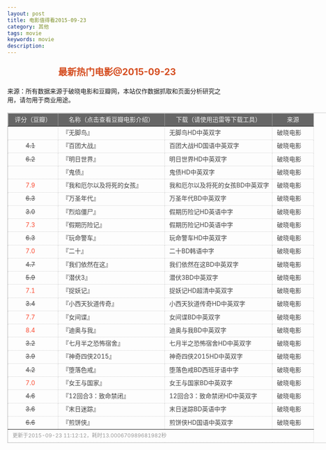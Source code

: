 ```yaml
---
layout: post
title: 电影值得看2015-09-23
category: 其他
tags: movie
keywords: movie 
description: 
---
```

<h2 style="text-align:center;color:#D54E21;margin:20px auto">最新热门电影@2015-09-23</h2>
<div>来源：所有数据来源于破晓电影和豆瓣网，本站仅作数据抓取和页面分析研究之用，请勿用于商业用途。</div>
<table id="movietb">
   <thead>
     <tr>
       <td width="100px">评分（豆瓣）</td>
       <td width="230px">名称（点击查看豆瓣电影介绍）</td>
       <td>下载（请使用迅雷等下载工具）</td>
       <td width="80px">来源</td>
     </tr>
   </thead>
   <tbody>
    <tr><td><a class="grade_bad" href="http://movie.douban.com/subject/24702492/collections" target="_blank"></a></td>      <td>『<a class="movie" href="http://movie.douban.com/subject/24702492/" target="_blank">无脚鸟</a>』</td>      <td><a class="dllink" href="ftp://5:5@p13.poxiao.com:8202/[www.poxiao.com破晓电影]无脚鸟HD中英双字.mkv" target="_blank">无脚鸟HD中英双字</a></td>      <td><a class="dlsource" href="http://www.poxiao.com/movie/38878.html" target="_blank">破晓电影</a><br /></td>    </tr>    <tr><td><a class="grade_bad" href="http://movie.douban.com/subject/26421030/collections" target="_blank">4.1</a></td>      <td>『<a class="movie" href="http://movie.douban.com/subject/26421030/" target="_blank">百团大战</a>』</td>      <td><a class="dllink" href="ftp://4:4@p13.poxiao.com:8202/[www.poxiao.com破晓电影]百团大战HD国语中英双字.rmvb" target="_blank">百团大战HD国语中英双字</a></td>      <td><a class="dlsource" href="http://www.poxiao.com/movie/38873.html" target="_blank">破晓电影</a><br /></td>    </tr>    <tr><td><a class="grade_bad" href="http://movie.douban.com/subject/6873042/collections" target="_blank">6.2</a></td>      <td>『<a class="movie" href="http://movie.douban.com/subject/6873042/" target="_blank">明日世界</a>』</td>      <td><a class="dllink" href="ftp://3:3@p13.poxiao.com:8202/[www.poxiao.com破晓电影]明日世界HD中英双字.rmvb" target="_blank">明日世界HD中英双字</a></td>      <td><a class="dlsource" href="http://www.poxiao.com/movie/38872.html" target="_blank">破晓电影</a><br /></td>    </tr>    <tr><td><a class="grade_bad" href="http://movie.douban.com/subject/25977801/collections" target="_blank"></a></td>      <td>『<a class="movie" href="http://movie.douban.com/subject/25977801/" target="_blank">鬼债</a>』</td>      <td><a class="dllink" href="ftp://2:2@p13.poxiao.com:8202/[www.poxiao.com破晓电影]鬼债HD中英双字.rmvb" target="_blank">鬼债HD中英双字</a></td>      <td><a class="dlsource" href="http://www.poxiao.com/movie/38871.html" target="_blank">破晓电影</a><br /></td>    </tr>    <tr><td><a class="grade_good" href="http://movie.douban.com/subject/24325923/collections" target="_blank">7.9</a></td>      <td>『<a class="movie" href="http://movie.douban.com/subject/24325923/" target="_blank">我和厄尔以及将死的女孩</a>』</td>      <td><a class="dllink" href="ftp://1:1@p13.poxiao.com:8202/[www.poxiao.com破晓电影]我和厄尔以及将死的女孩BD中英双字.rmv" target="_blank">我和厄尔以及将死的女孩BD中英双字</a></td>      <td><a class="dlsource" href="http://www.poxiao.com/movie/38870.html" target="_blank">破晓电影</a><br /></td>    </tr>    <tr><td><a class="grade_bad" href="http://movie.douban.com/subject/25811988/collections" target="_blank">6.3</a></td>      <td>『<a class="movie" href="http://movie.douban.com/subject/25811988/" target="_blank">万圣年代</a>』</td>      <td><a class="dllink" href="ftp://8:8@p13.poxiao.com:8202/[www.poxiao.com破晓电影]万圣年代BD中英双字.rmvb" target="_blank">万圣年代BD中英双字</a></td>      <td><a class="dlsource" href="http://www.poxiao.com/movie/38869.html" target="_blank">破晓电影</a><br /></td>    </tr>    <tr><td><a class="grade_bad" href="http://movie.douban.com/subject/26336451/collections" target="_blank">3.0</a></td>      <td>『<a class="movie" href="http://movie.douban.com/subject/26336451/" target="_blank">烈焰僵尸</a>』</td>      <td><a class="dllink" href="ftp://7:7@p13.poxiao.com:8202/[www.poxiao.com破晓电影]假期历险记HD英语中字.rmvb" target="_blank">假期历险记HD英语中字</a></td>      <td><a class="dlsource" href="http://www.poxiao.com/movie/38867.html" target="_blank">破晓电影</a><br /></td>    </tr>    <tr><td><a class="grade_good" href="http://movie.douban.com/subject/4075568/collections" target="_blank">7.3</a></td>      <td>『<a class="movie" href="http://movie.douban.com/subject/4075568/" target="_blank">假期历险记</a>』</td>      <td><a class="dllink" href="ftp://7:7@p13.poxiao.com:8202/[www.poxiao.com破晓电影]假期历险记HD英语中字.rmvb" target="_blank">假期历险记HD英语中字</a></td>      <td><a class="dlsource" href="http://www.poxiao.com/movie/38866.html" target="_blank">破晓电影</a><br /></td>    </tr>    <tr><td><a class="grade_bad" href="http://movie.douban.com/subject/26310932/collections" target="_blank">6.3</a></td>      <td>『<a class="movie" href="http://movie.douban.com/subject/26310932/" target="_blank">玩命警车</a>』</td>      <td><a class="dllink" href="ftp://5:5@p13.poxiao.com:8202/[www.poxiao.com破晓电影]玩命警车HD中英双字.rmvb" target="_blank">玩命警车HD中英双字</a></td>      <td><a class="dlsource" href="http://www.poxiao.com/movie/38865.html" target="_blank">破晓电影</a><br /></td>    </tr>    <tr><td><a class="grade_good" href="http://movie.douban.com/subject/25862355/collections" target="_blank">7.0</a></td>      <td>『<a class="movie" href="http://movie.douban.com/subject/25862355/" target="_blank">二十</a>』</td>      <td><a class="dllink" href="ftp://4:4@p13.poxiao.com:8202/[www.poxiao.com破晓电影]二十BD韩语中字.rmvb" target="_blank">二十BD韩语中字</a></td>      <td><a class="dlsource" href="http://www.poxiao.com/movie/38864.html" target="_blank">破晓电影</a><br /></td>    </tr>    <tr><td><a class="grade_bad" href="http://movie.douban.com/subject/26340126/collections" target="_blank">4.7</a></td>      <td>『<a class="movie" href="http://movie.douban.com/subject/26340126/" target="_blank">我们依然在这</a>』</td>      <td><a class="dllink" href="ftp://3:3@p13.poxiao.com:8202/[www.poxiao.com破晓电影]我们依然在这BD中英双字.rmvb" target="_blank">我们依然在这BD中英双字</a></td>      <td><a class="dlsource" href="http://www.poxiao.com/movie/38863.html" target="_blank">破晓电影</a><br /></td>    </tr>    <tr><td><a class="grade_bad" href="http://movie.douban.com/subject/25728008/collections" target="_blank">5.9</a></td>      <td>『<a class="movie" href="http://movie.douban.com/subject/25728008/" target="_blank">潜伏3</a>』</td>      <td><a class="dllink" href="ftp://2:2@p13.poxiao.com:8202/[www.poxiao.com破晓电影]潜伏3BD中英双字.rmvb" target="_blank">潜伏3BD中英双字</a></td>      <td><a class="dlsource" href="http://www.poxiao.com/movie/38496.html" target="_blank">破晓电影</a><br /></td>    </tr>    <tr><td><a class="grade_good" href="http://movie.douban.com/subject/25723907/collections" target="_blank">7.1</a></td>      <td>『<a class="movie" href="http://movie.douban.com/subject/25723907/" target="_blank">捉妖记</a>』</td>      <td><a class="dllink" href="ftp://1:1@p13.poxiao.com:8202/[www.poxiao.com破晓电影]捉妖记HD超清中英双字.rmvb" target="_blank">捉妖记HD超清中英双字</a></td>      <td><a class="dlsource" href="http://www.poxiao.com/movie/38846.html" target="_blank">破晓电影</a><br /></td>    </tr>    <tr><td><a class="grade_bad" href="http://movie.douban.com/subject/24732990/collections" target="_blank">3.4</a></td>      <td>『<a class="movie" href="http://movie.douban.com/subject/24732990/" target="_blank">小西天狄道传奇</a>』</td>      <td><a class="dllink" href="ftp://8:8@p13.poxiao.com:8202/[www.poxiao.com破晓电影]小西天狄道传奇HD中英双字.mkv" target="_blank">小西天狄道传奇HD中英双字</a></td>      <td><a class="dlsource" href="http://www.poxiao.com/movie/38861.html" target="_blank">破晓电影</a><br /></td>    </tr>    <tr><td><a class="grade_good" href="http://movie.douban.com/subject/25752261/collections" target="_blank">7.7</a></td>      <td>『<a class="movie" href="http://movie.douban.com/subject/25752261/" target="_blank">女间谍</a>』</td>      <td><a class="dllink" href="ftp://7:7@p13.poxiao.com:8202/[www.poxiao.com破晓电影]女间谍BD中英双字.rmvb" target="_blank">女间谍BD中英双字</a></td>      <td><a class="dlsource" href="http://www.poxiao.com/movie/38855.html" target="_blank">破晓电影</a><br /></td>    </tr>    <tr><td><a class="grade_good" href="http://movie.douban.com/subject/25850103/collections" target="_blank">8.4</a></td>      <td>『<a class="movie" href="http://movie.douban.com/subject/25850103/" target="_blank">迪奥与我</a>』</td>      <td><a class="dllink" href="ftp://6:6@p13.poxiao.com:8202/[www.poxiao.com破晓电影]迪奥与我BD中英双字.rmvb" target="_blank">迪奥与我BD中英双字</a></td>      <td><a class="dlsource" href="http://www.poxiao.com/movie/38852.html" target="_blank">破晓电影</a><br /></td>    </tr>    <tr><td><a class="grade_bad" href="http://movie.douban.com/subject/26344993/collections" target="_blank">3.2</a></td>      <td>『<a class="movie" href="http://movie.douban.com/subject/26344993/" target="_blank">七月半之恐怖宿舍</a>』</td>      <td><a class="dllink" href="ftp://5:5@p13.poxiao.com:8202/[www.poxiao.com破晓电影]七月半之恐怖宿舍HD中英双字.mp4" target="_blank">七月半之恐怖宿舍HD中英双字</a></td>      <td><a class="dlsource" href="http://www.poxiao.com/movie/38851.html" target="_blank">破晓电影</a><br /></td>    </tr>    <tr><td><a class="grade_bad" href="http://movie.douban.com/subject/4014396/collections" target="_blank">3.9</a></td>      <td>『<a class="movie" href="http://movie.douban.com/subject/4014396/" target="_blank">神奇四侠2015</a>』</td>      <td><a class="dllink" href="ftp://4:4@p13.poxiao.com:8202/[www.poxiao.com破晓电影]神奇四侠2015HD中英双字.rmvb" target="_blank">神奇四侠2015HD中英双字</a></td>      <td><a class="dlsource" href="http://www.poxiao.com/movie/38850.html" target="_blank">破晓电影</a><br /></td>    </tr>    <tr><td><a class="grade_bad" href="http://movie.douban.com/subject/5110302/collections" target="_blank">4.2</a></td>      <td>『<a class="movie" href="http://movie.douban.com/subject/5110302/" target="_blank">堕落色戒</a>』</td>      <td><a class="dllink" href="ftp://3:3@p13.poxiao.com:8202/[www.poxiao.com破晓电影]堕落色戒BD西班牙语中字.mkv" target="_blank">堕落色戒BD西班牙语中字</a></td>      <td><a class="dlsource" href="http://www.poxiao.com/movie/38849.html" target="_blank">破晓电影</a><br /></td>    </tr>    <tr><td><a class="grade_good" href="http://movie.douban.com/subject/25806993/collections" target="_blank">7.0</a></td>      <td>『<a class="movie" href="http://movie.douban.com/subject/25806993/" target="_blank">女王与国家</a>』</td>      <td><a class="dllink" href="ftp://2:2@p13.poxiao.com:8202/[www.poxiao.com破晓电影]女王与国家BD中英双字.rmvb" target="_blank">女王与国家BD中英双字</a></td>      <td><a class="dlsource" href="http://www.poxiao.com/movie/38848.html" target="_blank">破晓电影</a><br /></td>    </tr>    <tr><td><a class="grade_bad" href="http://movie.douban.com/subject/26374776/collections" target="_blank">4.6</a></td>      <td>『<a class="movie" href="http://movie.douban.com/subject/26374776/" target="_blank">12回合3：致命禁闭</a>』</td>      <td><a class="dllink" href="ftp://1:1@p13.poxiao.com:8202/[www.poxiao.com破晓电影]12回合3：致命禁闭HD中英双字.rmvb" target="_blank">12回合3：致命禁闭HD中英双字</a></td>      <td><a class="dlsource" href="http://www.poxiao.com/movie/38847.html" target="_blank">破晓电影</a><br /></td>    </tr>    <tr><td><a class="grade_bad" href="http://movie.douban.com/subject/21324299/collections" target="_blank">3.6</a></td>      <td>『<a class="movie" href="http://movie.douban.com/subject/21324299/" target="_blank">末日迷踪</a>』</td>      <td><a class="dllink" href="ftp://6:6@p13.poxiao.com:8202/[www.poxiao.com破晓电影]末日迷踪BD英语中字.rmvb" target="_blank">末日迷踪BD英语中字</a></td>      <td><a class="dlsource" href="http://www.poxiao.com/movie/37810.html" target="_blank">破晓电影</a><br /></td>    </tr>    <tr><td><a class="grade_bad" href="http://movie.douban.com/subject/25895276/collections" target="_blank">6.6</a></td>      <td>『<a class="movie" href="http://movie.douban.com/subject/25895276/" target="_blank">煎饼侠</a>』</td>      <td><a class="dllink" href="ftp://6:6@p13.poxiao.com:8202/[www.poxiao.com破晓电影]煎饼侠HD国语中英双字.rmvb" target="_blank">煎饼侠HD国语中英双字</a></td>      <td><a class="dlsource" href="http://www.poxiao.com/movie/38598.html" target="_blank">破晓电影</a><br /></td>    </tr>
  </tbody>
  <tfoot>
    <tr>
      <td colspan="4">更新于2015-09-23 11:12:12，耗时13.000670989681982秒</td>
    </tr>
  </tfoot>
</table>
<style>
#movietb {width:790px;border:1px #CCCCCC solid;font-size:14px;margin:20px auto;}
#movietb td {border:1px #CCCCCC dotted;line-height:24px;vertical-align: middle;}
#movietb a {text-decoration:none;color:#464646; text-shadow:0 1px 0 #F2F2F2;border:0!important}
#movietb a:hover {text-decoration:underline;color:#D54E21;}
#movietb tbody tr:hover{background:#CCC}
.grade_good {color:#FF5138!important;margin-left:30px}
.grade_bad {text-decoration:line-through!important;margin-left:30px}
#movietb thead {background-color:#666;color:#eee;text-align:center}
#movietb tbody {text-align:left;}
#movietb tbody td {padding-left:10px;}
#movietb tfoot td,.size {padding-left: 10px;font-size:12px;color:#999}
</style>